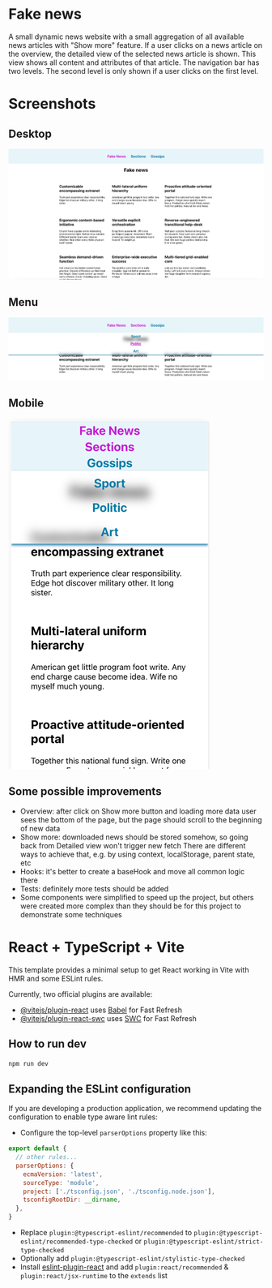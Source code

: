 # Fake news

A small dynamic news website with a small aggregation of all available news articles with "Show more" feature.
If a user clicks on a news article on the overview, the detailed view of the selected news article is shown.
This view shows all content and attributes of that article. The navigation bar has two levels.
The second level is only shown if a user clicks on the first level.

# Screenshots
## Desktop
![img.png](public/screenshots/desctop.png)

## Menu
![img.png](public/screenshots/menu.png)

## Mobile
![img.png](public/screenshots/mobile.png)

## Some possible improvements
* Overview: after click on Show more button and loading more data user sees the bottom of the page,
but the page should scroll to the beginning of new data
* Show more: downloaded news should be stored somehow, so going back from Detailed view won't trigger new fetch
There are different ways to achieve that, e.g. by using context, localStorage, parent state, etc
* Hooks: it's better to create a baseHook and move all common logic there
* Tests: definitely more tests should be added
* Some components were simplified to speed up the project, but others were created more complex than they should be
for this project to demonstrate some techniques


# React + TypeScript + Vite

This template provides a minimal setup to get React working in Vite with HMR and some ESLint rules.

Currently, two official plugins are available:

- [@vitejs/plugin-react](https://github.com/vitejs/vite-plugin-react/blob/main/packages/plugin-react/README.md) uses [Babel](https://babeljs.io/) for Fast Refresh
- [@vitejs/plugin-react-swc](https://github.com/vitejs/vite-plugin-react-swc) uses [SWC](https://swc.rs/) for Fast Refresh

## How to run dev
```npm run dev```

## Expanding the ESLint configuration

If you are developing a production application, we recommend updating the configuration to enable type aware lint rules:

- Configure the top-level `parserOptions` property like this:

```js
export default {
  // other rules...
  parserOptions: {
    ecmaVersion: 'latest',
    sourceType: 'module',
    project: ['./tsconfig.json', './tsconfig.node.json'],
    tsconfigRootDir: __dirname,
  },
}
```

- Replace `plugin:@typescript-eslint/recommended` to `plugin:@typescript-eslint/recommended-type-checked` or `plugin:@typescript-eslint/strict-type-checked`
- Optionally add `plugin:@typescript-eslint/stylistic-type-checked`
- Install [eslint-plugin-react](https://github.com/jsx-eslint/eslint-plugin-react) and add `plugin:react/recommended` & `plugin:react/jsx-runtime` to the `extends` list
